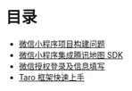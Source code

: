 # 目录

- [微信小程序项目构建问题](/post/mini/mpwx-problem)
- [微信小程序集成腾讯地图 SDK](/post/mini/mpwx-tencent-sdk)
- [微信授权登录及信息填写](/post/mini/mpwx-login-info)
- [Taro 框架快速上手](/post/mini/taro-base-use)
